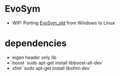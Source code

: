 # EvoSym
- WIP: Porting [EvoSym_old](https://github.com/Jakobimatrix/EvoSym_old) from Windows to Linux

# dependencies
- eigen
  header only lib
- boost
  ´sudo apt-get install libboost-all-dev´ 
- sfml
  ´sudo apt-get install libsfml-dev´
